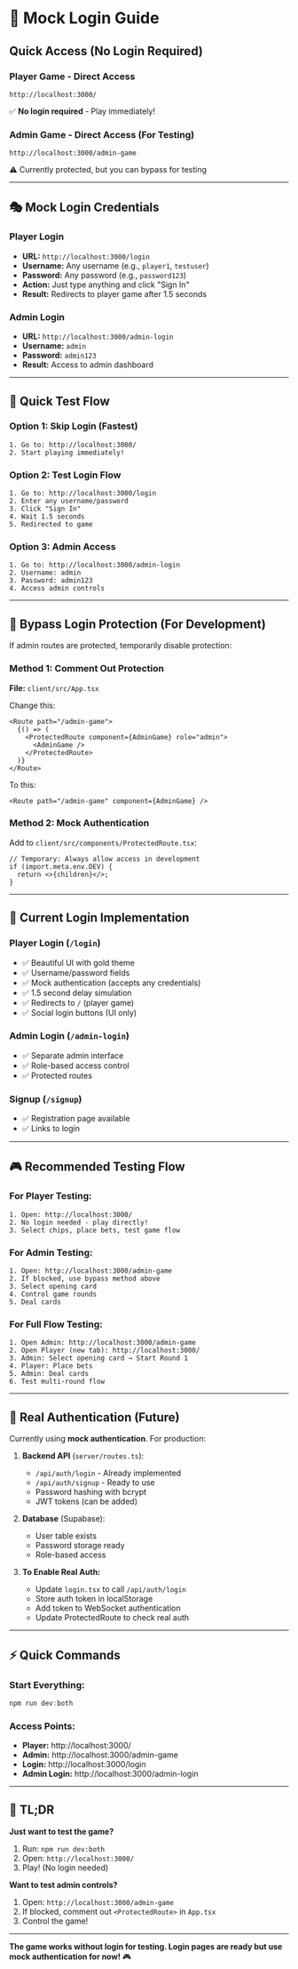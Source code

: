 # 🔐 Mock Login Guide

## Quick Access (No Login Required)

### **Player Game** - Direct Access
```
http://localhost:3000/
```
✅ **No login required** - Play immediately!

### **Admin Game** - Direct Access (For Testing)
```
http://localhost:3000/admin-game
```
⚠️ Currently protected, but you can bypass for testing

---

## 🎭 Mock Login Credentials

### **Player Login**
- **URL:** `http://localhost:3000/login`
- **Username:** Any username (e.g., `player1`, `testuser`)
- **Password:** Any password (e.g., `password123`)
- **Action:** Just type anything and click "Sign In"
- **Result:** Redirects to player game after 1.5 seconds

### **Admin Login**
- **URL:** `http://localhost:3000/admin-login`
- **Username:** `admin`
- **Password:** `admin123`
- **Result:** Access to admin dashboard

---

## 🚀 Quick Test Flow

### **Option 1: Skip Login (Fastest)**
```
1. Go to: http://localhost:3000/
2. Start playing immediately!
```

### **Option 2: Test Login Flow**
```
1. Go to: http://localhost:3000/login
2. Enter any username/password
3. Click "Sign In"
4. Wait 1.5 seconds
5. Redirected to game
```

### **Option 3: Admin Access**
```
1. Go to: http://localhost:3000/admin-login
2. Username: admin
3. Password: admin123
4. Access admin controls
```

---

## 🔧 Bypass Login Protection (For Development)

If admin routes are protected, temporarily disable protection:

### **Method 1: Comment Out Protection**

**File:** `client/src/App.tsx`

Change this:
```tsx
<Route path="/admin-game">
  {() => (
    <ProtectedRoute component={AdminGame} role="admin">
      <AdminGame />
    </ProtectedRoute>
  )}
</Route>
```

To this:
```tsx
<Route path="/admin-game" component={AdminGame} />
```

### **Method 2: Mock Authentication**

Add to `client/src/components/ProtectedRoute.tsx`:
```tsx
// Temporary: Always allow access in development
if (import.meta.env.DEV) {
  return <>{children}</>;
}
```

---

## 📝 Current Login Implementation

### **Player Login** (`/login`)
- ✅ Beautiful UI with gold theme
- ✅ Username/password fields
- ✅ Mock authentication (accepts any credentials)
- ✅ 1.5 second delay simulation
- ✅ Redirects to `/` (player game)
- ✅ Social login buttons (UI only)

### **Admin Login** (`/admin-login`)
- ✅ Separate admin interface
- ✅ Role-based access control
- ✅ Protected routes

### **Signup** (`/signup`)
- ✅ Registration page available
- ✅ Links to login

---

## 🎮 Recommended Testing Flow

### **For Player Testing:**
```
1. Open: http://localhost:3000/
2. No login needed - play directly!
3. Select chips, place bets, test game flow
```

### **For Admin Testing:**
```
1. Open: http://localhost:3000/admin-game
2. If blocked, use bypass method above
3. Select opening card
4. Control game rounds
5. Deal cards
```

### **For Full Flow Testing:**
```
1. Open Admin: http://localhost:3000/admin-game
2. Open Player (new tab): http://localhost:3000/
3. Admin: Select opening card → Start Round 1
4. Player: Place bets
5. Admin: Deal cards
6. Test multi-round flow
```

---

## 🔐 Real Authentication (Future)

Currently using **mock authentication**. For production:

1. **Backend API** (`server/routes.ts`):
   - `/api/auth/login` - Already implemented
   - `/api/auth/signup` - Ready to use
   - Password hashing with bcrypt
   - JWT tokens (can be added)

2. **Database** (Supabase):
   - User table exists
   - Password storage ready
   - Role-based access

3. **To Enable Real Auth:**
   - Update `login.tsx` to call `/api/auth/login`
   - Store auth token in localStorage
   - Add token to WebSocket authentication
   - Update ProtectedRoute to check real auth

---

## ⚡ Quick Commands

### **Start Everything:**
```powershell
npm run dev:both
```

### **Access Points:**
- **Player:** http://localhost:3000/
- **Admin:** http://localhost:3000/admin-game
- **Login:** http://localhost:3000/login
- **Admin Login:** http://localhost:3000/admin-login

---

## 🎯 TL;DR

**Just want to test the game?**

1. Run: `npm run dev:both`
2. Open: `http://localhost:3000/`
3. Play! (No login needed)

**Want to test admin controls?**

1. Open: `http://localhost:3000/admin-game`
2. If blocked, comment out `<ProtectedRoute>` in `App.tsx`
3. Control the game!

---

**The game works without login for testing. Login pages are ready but use mock authentication for now!** 🎮
